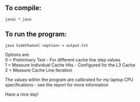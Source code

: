 ## To compile:
`javac *.java`

## To run the program:
`java SideChannel <option> > output.txt`

Options are: <br>
0 = Preliminary Test - For different cache line step values <br>
1 = Measure Individual Cache Hits - Configured for the L3 Cache <br>
2 = Measure Cache Line Iteration

The values within the program are calibrated for my laptop CPU specifications - see the report for more information

Have a nice day!
